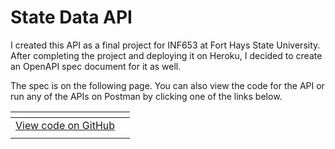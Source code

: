 # State Data API

I created this API as a final project for INF653 at Fort Hays State University. After completing the project and deploying it on Heroku, I decided to create an OpenAPI spec document for it as well.

The spec is on the following page. You can also view the code for the API or run any of the APIs on Postman by clicking one of the links below.

<table data-view="cards"><thead><tr><th></th><th></th></tr></thead><tbody><tr><td><a href="https://github.com/rsteele6/States-API">View code on GitHub</a></td><td></td></tr><tr><td><a href="https://god.gw.postman.com/run-collection/19634945-3b23ec7a-d7cc-4af7-b5a4-c9be60c1ac9e?action=collection%2Ffork&#x26;source=rip_markdown&#x26;collection-url=entityId%3D19634945-3b23ec7a-d7cc-4af7-b5a4-c9be60c1ac9e%26entityType%3Dcollection%26workspaceId%3D98aa16ba-1e8d-4866-85a0-dc77dd27869c"><img src="https://run.pstmn.io/button.svg" alt=""></a></td><td></td></tr></tbody></table>

